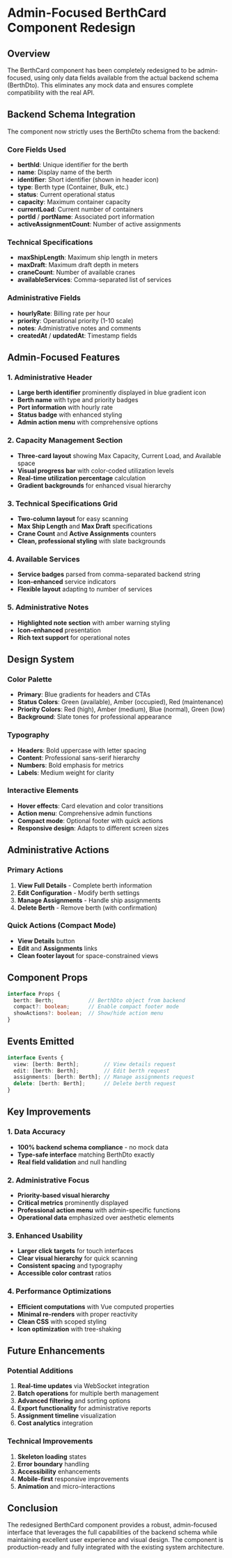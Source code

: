 # Admin-Focused BerthCard Component Redesign

## Overview
The BerthCard component has been completely redesigned to be admin-focused, using only data fields available from the actual backend schema (BerthDto). This eliminates any mock data and ensures complete compatibility with the real API.

## Backend Schema Integration
The component now strictly uses the BerthDto schema from the backend:

### Core Fields Used
- **berthId**: Unique identifier for the berth
- **name**: Display name of the berth
- **identifier**: Short identifier (shown in header icon)
- **type**: Berth type (Container, Bulk, etc.)
- **status**: Current operational status
- **capacity**: Maximum container capacity
- **currentLoad**: Current number of containers
- **portId** / **portName**: Associated port information
- **activeAssignmentCount**: Number of active assignments

### Technical Specifications
- **maxShipLength**: Maximum ship length in meters
- **maxDraft**: Maximum draft depth in meters
- **craneCount**: Number of available cranes
- **availableServices**: Comma-separated list of services

### Administrative Fields
- **hourlyRate**: Billing rate per hour
- **priority**: Operational priority (1-10 scale)
- **notes**: Administrative notes and comments
- **createdAt** / **updatedAt**: Timestamp fields

## Admin-Focused Features

### 1. Administrative Header
- **Large berth identifier** prominently displayed in blue gradient icon
- **Berth name** with type and priority badges
- **Port information** with hourly rate
- **Status badge** with enhanced styling
- **Admin action menu** with comprehensive options

### 2. Capacity Management Section
- **Three-card layout** showing Max Capacity, Current Load, and Available space
- **Visual progress bar** with color-coded utilization levels
- **Real-time utilization percentage** calculation
- **Gradient backgrounds** for enhanced visual hierarchy

### 3. Technical Specifications Grid
- **Two-column layout** for easy scanning
- **Max Ship Length** and **Max Draft** specifications
- **Crane Count** and **Active Assignments** counters
- **Clean, professional styling** with slate backgrounds

### 4. Available Services
- **Service badges** parsed from comma-separated backend string
- **Icon-enhanced** service indicators
- **Flexible layout** adapting to number of services

### 5. Administrative Notes
- **Highlighted note section** with amber warning styling
- **Icon-enhanced** presentation
- **Rich text support** for operational notes

## Design System

### Color Palette
- **Primary**: Blue gradients for headers and CTAs
- **Status Colors**: Green (available), Amber (occupied), Red (maintenance)
- **Priority Colors**: Red (high), Amber (medium), Blue (normal), Green (low)
- **Background**: Slate tones for professional appearance

### Typography
- **Headers**: Bold uppercase with letter spacing
- **Content**: Professional sans-serif hierarchy
- **Numbers**: Bold emphasis for metrics
- **Labels**: Medium weight for clarity

### Interactive Elements
- **Hover effects**: Card elevation and color transitions
- **Action menu**: Comprehensive admin functions
- **Compact mode**: Optional footer with quick actions
- **Responsive design**: Adapts to different screen sizes

## Administrative Actions

### Primary Actions
1. **View Full Details** - Complete berth information
2. **Edit Configuration** - Modify berth settings
3. **Manage Assignments** - Handle ship assignments
4. **Delete Berth** - Remove berth (with confirmation)

### Quick Actions (Compact Mode)
- **View Details** button
- **Edit** and **Assignments** links
- **Clean footer layout** for space-constrained views

## Component Props

```typescript
interface Props {
  berth: Berth;           // BerthDto object from backend
  compact?: boolean;      // Enable compact footer mode
  showActions?: boolean;  // Show/hide action menu
}
```

## Events Emitted

```typescript
interface Events {
  view: [berth: Berth];        // View details request
  edit: [berth: Berth];        // Edit berth request
  assignments: [berth: Berth]; // Manage assignments request
  delete: [berth: Berth];      // Delete berth request
}
```

## Key Improvements

### 1. Data Accuracy
- **100% backend schema compliance** - no mock data
- **Type-safe interface** matching BerthDto exactly
- **Real field validation** and null handling

### 2. Administrative Focus
- **Priority-based visual hierarchy**
- **Critical metrics** prominently displayed
- **Professional action menu** with admin-specific functions
- **Operational data** emphasized over aesthetic elements

### 3. Enhanced Usability
- **Larger click targets** for touch interfaces
- **Clear visual hierarchy** for quick scanning
- **Consistent spacing** and typography
- **Accessible color contrast** ratios

### 4. Performance Optimizations
- **Efficient computations** with Vue computed properties
- **Minimal re-renders** with proper reactivity
- **Clean CSS** with scoped styling
- **Icon optimization** with tree-shaking

## Future Enhancements

### Potential Additions
1. **Real-time updates** via WebSocket integration
2. **Batch operations** for multiple berth management
3. **Advanced filtering** and sorting options
4. **Export functionality** for administrative reports
5. **Assignment timeline** visualization
6. **Cost analytics** integration

### Technical Improvements
1. **Skeleton loading** states
2. **Error boundary** handling
3. **Accessibility** enhancements
4. **Mobile-first** responsive improvements
5. **Animation** and micro-interactions

## Conclusion

The redesigned BerthCard component provides a robust, admin-focused interface that leverages the full capabilities of the backend schema while maintaining excellent user experience and visual design. The component is production-ready and fully integrated with the existing system architecture.